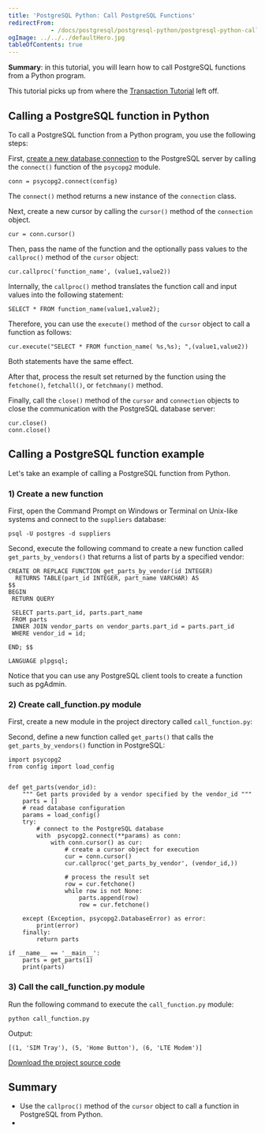 ```yaml
---
title: 'PostgreSQL Python: Call PostgreSQL Functions'
redirectFrom: 
            - /docs/postgresql/postgresql-python/postgresql-python-call-postgresql-functions/
ogImage: ../../../defaultHero.jpg
tableOfContents: true
---
```


**Summary**: in this tutorial, you will learn how to call PostgreSQL functions from a Python program.



This tutorial picks up from where the [Transaction Tutorial](https://www.postgresqltutorial.com/postgresql-python/transaction/) left off.



## Calling a PostgreSQL function in Python



To call a PostgreSQL function from a Python program, you use the following steps:



First, [create a new database connection](https://www.postgresqltutorial.com/postgresql-python/connect/) to the PostgreSQL server by calling the `connect()` function of the `psycopg2` module.



```
conn = psycopg2.connect(config)
```



The `connect()` method returns a new instance of the `connection` class.



Next, create a new cursor by calling the `cursor()` method of the `connection` object.



```
cur = conn.cursor()
```



Then, pass the name of the function and the optionally pass values to the `callproc()` method of the `cursor` object:



```
cur.callproc('function_name', (value1,value2))
```



Internally, the `callproc()` method translates the function call and input values into the following statement:



```
SELECT * FROM function_name(value1,value2);
```



Therefore, you can use the `execute()` method of the `cursor` object to call a function as follows:



```
cur.execute("SELECT * FROM function_name( %s,%s); ",(value1,value2))
```



Both statements have the same effect.



After that, process the result set returned by the function using the `fetchone()`, `fetchall()`, or `fetchmany()` method.



Finally, call the `close()` method of the `cursor` and `connection` objects to close the communication with the PostgreSQL database server:



```
cur.close()
conn.close()
```



## Calling a PostgreSQL function example



Let's take an example of calling a PostgreSQL function from Python.



### 1) Create a new function



First, open the Command Prompt on Windows or Terminal on Unix-like systems and connect to the `suppliers` database:



```
psql -U postgres -d suppliers
```



Second, execute the following command to create a new function called `get_parts_by_vendors()` that returns a list of parts by a specified vendor:



```
CREATE OR REPLACE FUNCTION get_parts_by_vendor(id INTEGER)
  RETURNS TABLE(part_id INTEGER, part_name VARCHAR) AS
$$
BEGIN
 RETURN QUERY

 SELECT parts.part_id, parts.part_name
 FROM parts
 INNER JOIN vendor_parts on vendor_parts.part_id = parts.part_id
 WHERE vendor_id = id;

END; $$

LANGUAGE plpgsql;
```



Notice that you can use any PostgreSQL client tools to create a function such as pgAdmin.



### 2) Create call_function.py module



First, create a new module in the project directory called `call_function.py`:



Second, define a new function called `get_parts()` that calls the `get_parts_by_vendors()` function in PostgreSQL:



```
import psycopg2
from config import load_config


def get_parts(vendor_id):
    """ Get parts provided by a vendor specified by the vendor_id """
    parts = []
    # read database configuration
    params = load_config()
    try:
        # connect to the PostgreSQL database
        with  psycopg2.connect(**params) as conn:
            with conn.cursor() as cur:
                # create a cursor object for execution
                cur = conn.cursor()
                cur.callproc('get_parts_by_vendor', (vendor_id,))

                # process the result set
                row = cur.fetchone()
                while row is not None:
                    parts.append(row)
                    row = cur.fetchone()

    except (Exception, psycopg2.DatabaseError) as error:
        print(error)
    finally:
        return parts

if __name__ == '__main__':
    parts = get_parts(1)
    print(parts)
```



### 3) Call the call_function.py module



Run the following command to execute the `call_function.py` module:



```
python call_function.py
```



Output:



```
[(1, 'SIM Tray'), (5, 'Home Button'), (6, 'LTE Modem')]
```



[Download the project source code](https://www.postgresqltutorial.com/wp-content/uploads/2024/01/call_function.zip)



## Summary



- Use the `callproc()` method of the `cursor` object to call a function in PostgreSQL from Python.
- 
